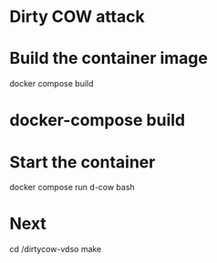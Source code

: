 # Dirty COW attack

# Build the container image
docker compose build
# docker-compose build

# Start the container
docker compose run d-cow bash

# Next
cd /dirtycow-vdso
make